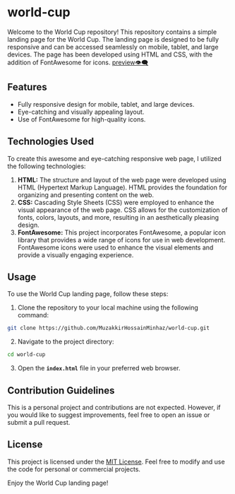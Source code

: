 # world-cup
Welcome to the World Cup repository! This repository contains a simple landing page for the World Cup. The landing page is designed to be fully responsive and can be accessed seamlessly on mobile, tablet, and large devices. The page has been developed using HTML and CSS, with the addition of FontAwesome for icons. [preview👁️‍🗨️](https://world-cup-23.netlify.app/)

## Features
- Fully responsive design for mobile, tablet, and large devices.
- Eye-catching and visually appealing layout.
- Use of FontAwesome for high-quality icons.

## Technologies Used
To create this awesome and eye-catching responsive web page, I utilized the following technologies:
1. **HTML:** The structure and layout of the web page were developed using HTML (Hypertext Markup Language). HTML provides the foundation for organizing and presenting content on the web.
2. **CSS:** Cascading Style Sheets (CSS) were employed to enhance the visual appearance of the web page. CSS allows for the customization of fonts, colors, layouts, and more, resulting in an aesthetically pleasing design.
3. **FontAwesome:** This project incorporates FontAwesome, a popular icon library that provides a wide range of icons for use in web development. FontAwesome icons were used to enhance the visual elements and provide a visually engaging experience.

## Usage
To use the World Cup landing page, follow these steps:
1. Clone the repository to your local machine using the following command:
``` bash
git clone https://github.com/MuzakkirHossainMinhaz/world-cup.git
```
2. Navigate to the project directory:
``` bash
cd world-cup
```
3. Open the **`index.html`** file in your preferred web browser.

## Contribution Guidelines
This is a personal project and contributions are not expected. However, if you would like to suggest improvements, feel free to open an issue or submit a pull request.

## License
This project is licensed under the [MIT License](/LICENSE.md). Feel free to modify and use the code for personal or commercial projects.


Enjoy the World Cup landing page!

